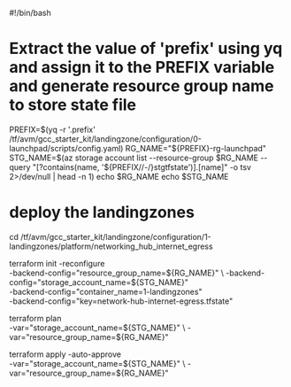 #!/bin/bash

# Extract the value of 'prefix' using yq and assign it to the PREFIX variable and generate resource group name to store state file

PREFIX=$(yq  -r '.prefix' /tf/avm/gcc_starter_kit/landingzone/configuration/0-launchpad/scripts/config.yaml)
RG_NAME="${PREFIX}-rg-launchpad"
STG_NAME=$(az storage account list --resource-group $RG_NAME --query "[?contains(name, '${PREFIX//-/}stgtfstate')].[name]" -o tsv 2>/dev/null | head -n 1)
echo $RG_NAME
echo $STG_NAME

# deploy the landingzones

cd /tf/avm/gcc_starter_kit/landingzone/configuration/1-landingzones/platform/networking_hub_internet_egress

terraform init  -reconfigure \
-backend-config="resource_group_name=${RG_NAME}" \
-backend-config="storage_account_name=${STG_NAME}" \
-backend-config="container_name=1-landingzones" \
-backend-config="key=network-hub-internet-egress.tfstate"

terraform plan \
-var="storage_account_name=${STG_NAME}" \
-var="resource_group_name=${RG_NAME}"

terraform apply -auto-approve \
-var="storage_account_name=${STG_NAME}" \
-var="resource_group_name=${RG_NAME}"

